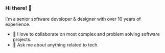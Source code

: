 
### Hi there! 👋
I'm a senior software developer & designer with over 10 years of experience.
- 👯 I love to collaborate on most complex and problem solving software projects.
- 💬 Ask me about anything related to tech.
